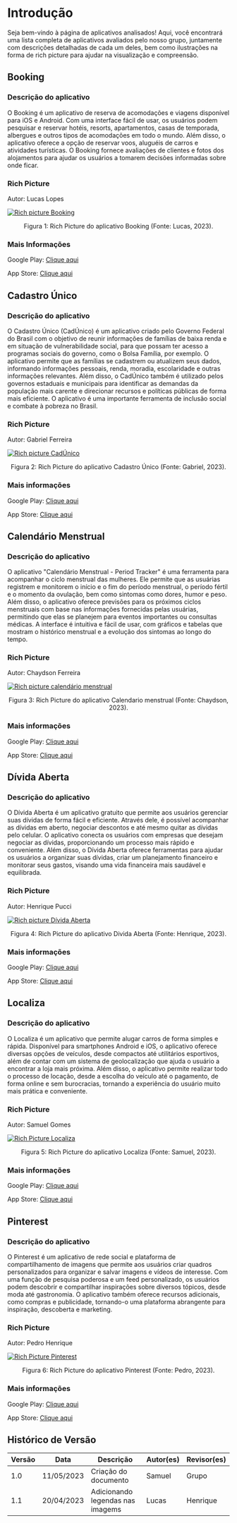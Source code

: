 # Introdução

Seja bem-vindo à página de aplicativos analisados! Aqui, você encontrará uma lista completa de aplicativos avaliados pelo nosso grupo, juntamente com descrições detalhadas de cada um deles, bem como ilustrações na forma de rich picture para ajudar na visualização e compreensão.

## Booking

### Descrição do aplicativo

O Booking é um aplicativo de reserva de acomodações e viagens disponível para iOS e Android. Com uma interface fácil de usar, os usuários podem pesquisar e reservar hotéis, resorts, apartamentos, casas de temporada, albergues e outros tipos de acomodações em todo o mundo. Além disso, o aplicativo oferece a opção de reservar voos, aluguéis de carros e atividades turísticas. O Booking fornece avaliações de clientes e fotos dos alojamentos para ajudar os usuários a tomarem decisões informadas sobre onde ficar.

### Rich Picture

Autor: Lucas Lopes

[![Rich picture Booking](../assets/richPicture/Booking_1.png)](https://imgur.com/a/avmCHWg)

<div style="text-align: center">
<p> Figura 1: Rich Picture do aplicativo Booking (Fonte: Lucas, 2023). </p>
</div>

### Mais Informações

Google Play: [Clique aqui](https://play.google.com/store/apps/details?id=com.booking&hl=pt_BR&gl=US)

App Store: [Clique aqui](https://apps.apple.com/br/app/ofertas-de-viagem-booking-com/id367003839)

## Cadastro Único

### Descrição do aplicativo

O Cadastro Único (CadÚnico) é um aplicativo criado pelo Governo Federal do Brasil com o objetivo de reunir informações de famílias de baixa renda e em situação de vulnerabilidade social, para que possam ter acesso a programas sociais do governo, como o Bolsa Família, por exemplo. O aplicativo permite que as famílias se cadastrem ou atualizem seus dados, informando informações pessoais, renda, moradia, escolaridade e outras informações relevantes. Além disso, o CadÚnico também é utilizado pelos governos estaduais e municipais para identificar as demandas da população mais carente e direcionar recursos e políticas públicas de forma mais eficiente. O aplicativo é uma importante ferramenta de inclusão social e combate à pobreza no Brasil.

### Rich Picture

Autor: Gabriel Ferreira

[![Rich picture CadÚnico](../assets/richPicture/avaliacaoSites/cadUnico.jpg)](https://imgur.com/HwLseEZ)

<div style="text-align: center">
<p> Figura 2: Rich Picture do aplicativo Cadastro Único (Fonte: Gabriel, 2023). </p>
</div>

### Mais informações

Google Play: [Clique aqui](https://play.google.com/store/apps/details?id=br.gov.dataprev.meucadunico&hl=pt_BR&gl=US)

App Store: [Clique aqui](https://apps.apple.com/br/app/cadastro-%C3%BAnico/id1605659516)

## Calendário Menstrual

### Descrição do aplicativo

O aplicativo "Calendário Menstrual - Period Tracker" é uma ferramenta para acompanhar o ciclo menstrual das mulheres. Ele permite que as usuárias registrem e monitorem o início e o fim do período menstrual, o período fértil e o momento da ovulação, bem como sintomas como dores, humor e peso. Além disso, o aplicativo oferece previsões para os próximos ciclos menstruais com base nas informações fornecidas pelas usuárias, permitindo que elas se planejem para eventos importantes ou consultas médicas. A interface é intuitiva e fácil de usar, com gráficos e tabelas que mostram o histórico menstrual e a evolução dos sintomas ao longo do tempo.

### Rich Picture

Autor: Chaydson Ferreira

[![Rich picture calendário menstrual](../assets/richPicture/avaliacaoSites/CalendarioMenstrual.jpg)](https://imgur.com/EQOXggF)

<div style="text-align: center">
<p> Figura 3: Rich Picture do aplicativo Calendario menstrual (Fonte: Chaydson, 2023). </p>
</div>

### Mais informações

Google Play: [Clique aqui](https://play.google.com/store/apps/details?id=com.popularapp.periodcalendar&hl=pt_BR&gl=US)

App Store: [Clique aqui](https://apps.apple.com/br/app/calend%C3%A1rio-menstrual-ovula%C3%A7%C3%A3o/id896501514)

## Dívida Aberta

### Descrição do aplicativo

O Dívida Aberta é um aplicativo gratuito que permite aos usuários gerenciar suas dívidas de forma fácil e eficiente. Através dele, é possível acompanhar as dívidas em aberto, negociar descontos e até mesmo quitar as dívidas pelo celular. O aplicativo conecta os usuários com empresas que desejam negociar as dívidas, proporcionando um processo mais rápido e conveniente. Além disso, o Dívida Aberta oferece ferramentas para ajudar os usuários a organizar suas dívidas, criar um planejamento financeiro e monitorar seus gastos, visando uma vida financeira mais saudável e equilibrada.

### Rich Picture

Autor: Henrique Pucci

[![Rich picture Dívida Aberta](../assets/richPicture/avaliacaoSites/DividaAberta.jpg)](https://imgur.com/gxFcuOC)

<div style="text-align: center">
<p> Figura 4: Rich Picture do aplicativo Divida Aberta (Fonte: Henrique, 2023). </p>
</div>

### Mais informações

Google Play: [Clique aqui](https://play.google.com/store/apps/details?id=br.gov.serpro.pgfn.devedores&hl=pt_BR&gl=US)

App Store: [Clique aqui](https://apps.apple.com/br/app/d%C3%ADvida-aberta/id1485407516)

## Localiza

### Descrição do aplicativo

O Localiza é um aplicativo que permite alugar carros de forma simples e rápida. Disponível para smartphones Android e iOS, o aplicativo oferece diversas opções de veículos, desde compactos até utilitários esportivos, além de contar com um sistema de geolocalização que ajuda o usuário a encontrar a loja mais próxima. Além disso, o aplicativo permite realizar todo o processo de locação, desde a escolha do veículo até o pagamento, de forma online e sem burocracias, tornando a experiência do usuário muito mais prática e conveniente.

### Rich Picture

Autor: Samuel Gomes

[![Rich Picture Localiza](../assets/richPicture/avaliacaoSites/Localiza.jpg)](https://imgur.com/u0TYxtY)

<div style="text-align: center">
<p> Figura 5: Rich Picture do aplicativo Localiza (Fonte: Samuel, 2023). </p>
</div>

### Mais informações

Google Play: [Clique aqui](https://play.google.com/store/apps/details?id=com.localiza.mobile&hl=pt_BR&gl=US)

App Store: [Clique aqui](https://apps.apple.com/br/app/localiza-aluguel-de-carros/id429739212)

## Pinterest

### Descrição do aplicativo

O Pinterest é um aplicativo de rede social e plataforma de compartilhamento de imagens que permite aos usuários criar quadros personalizados para organizar e salvar imagens e vídeos de interesse. Com uma função de pesquisa poderosa e um feed personalizado, os usuários podem descobrir e compartilhar inspirações sobre diversos tópicos, desde moda até gastronomia. O aplicativo também oferece recursos adicionais, como compras e publicidade, tornando-o uma plataforma abrangente para inspiração, descoberta e marketing.

### Rich Picture

Autor: Pedro Henrique

[![Rich Picture Pinterest](../assets/richPicture/avaliacaoSites/Pinterest.jpg)](https://imgur.com/7vKVQDI)

<div style="text-align: center">
<p> Figura 6: Rich Picture do aplicativo Pinterest (Fonte: Pedro, 2023). </p>
</div>

### Mais informações

Google Play: [Clique aqui](https://play.google.com/store/apps/details?id=com.pinterest&hl=pt_BR&gl=US)

App Store: [Clique aqui](https://apps.apple.com/br/app/pinterest/id429047995)

## Histórico de Versão

| Versão | Data       | Descrição            | Autor(es)       | Revisor(es) |
| ------ | ---------- | -------------------- | --------------- | ----------- |
| 1.0    | 11/05/2023 | Criação do documento | Samuel          | Grupo       |
| 1.1     | 20/04/2023 | Adicionando legendas nas imagems| Lucas | Henrique       |
